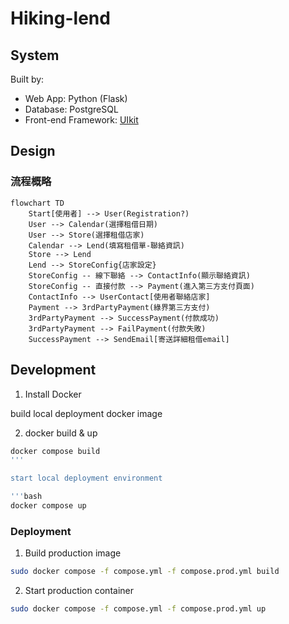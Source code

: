 # Hiking-lend

## System

Built by:
- Web App: Python (Flask)
- Database: PostgreSQL
- Front-end Framework: [UIkit](https://getuikit.com/)

## Design

### 流程概略

```mermaid
flowchart TD
    Start[使用者] --> User(Registration?)
    User --> Calendar(選擇租借日期)
    User --> Store(選擇租借店家)
    Calendar --> Lend(填寫租借單-聯絡資訊)
    Store --> Lend
    Lend --> StoreConfig{店家設定}
    StoreConfig -- 線下聯絡 --> ContactInfo(顯示聯絡資訊)
    StoreConfig -- 直接付款 --> Payment(進入第三方支付頁面)
    ContactInfo --> UserContact[使用者聯絡店家]
    Payment --> 3rdPartyPayment(綠界第三方支付)
    3rdPartyPayment --> SuccessPayment(付款成功)
    3rdPartyPayment --> FailPayment(付款失敗)
    SuccessPayment --> SendEmail[寄送詳細租借email]
```

## Development

1. Install Docker

build local deployment docker image

2. docker build & up

```bash
docker compose build
'''

start local deployment environment

'''bash
docker compose up
```

### Deployment

1. Build production image

```bash
sudo docker compose -f compose.yml -f compose.prod.yml build
```

2. Start production container

```bash
sudo docker compose -f compose.yml -f compose.prod.yml up
```
